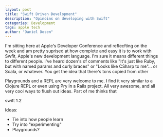 ```yaml
---
layout: post
title: "Swift Driven Development"
description: "Opinoins on developing with Swift"
categories: Development
tags: apple tech
author: "Daniel Dosen"
---
```


I'm sitting here at Apple's Developer Conference and reflecfting on the week and
am pretty suprised at how complete and easy it is to work with Swfit, Apple's
new development language.  I'm sure it means different things to different
people.  I've heard dozen's of comments like "It's just like Ruby, but with
named params and curly braces" or "Looks like CSharp to me"... or Scala, or
whatever.  You get the idea that there's tons copied from other 

Playgrounds and a REPL are very welcome to me.  I find it very similar to a
Clojure REPL or even using Pry in a Rails project.  All very awesome, and all
very cool ways to flush out ideas.  Part of me thinks that 

swift 1.2

Ideas:

- Tie into how people learn
- Try into "experimenting"
- Playgrounds?

